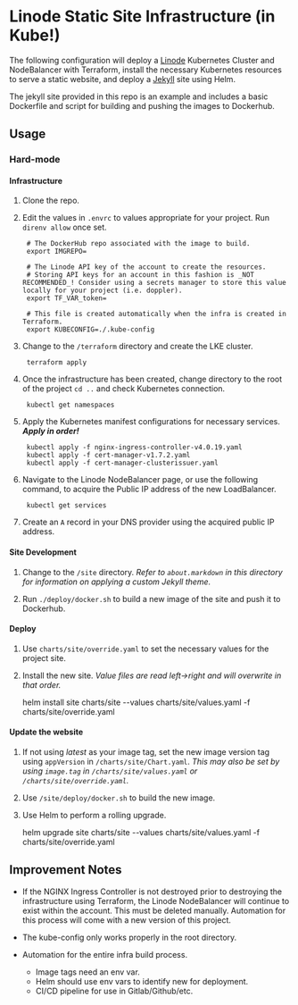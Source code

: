 Linode Static Site Infrastructure (in Kube!)
===============

The following configuration will deploy a [Linode](https://linode.com) Kubernetes Cluster and NodeBalancer with Terraform, install the necessary Kubernetes resources to serve a static website, and deploy a [Jekyll](https://jekyllrb.com/) site using Helm.

The jekyll site provided in this repo is an example and includes a basic Dockerfile and script for building and pushing the images to Dockerhub.

## Usage

### Hard-mode

#### Infrastructure

1. Clone the repo.

2. Edit the values in `.envrc` to values appropriate for your project. Run `direnv allow` once set.

        # The DockerHub repo associated with the image to build.
        export IMGREPO=

        # The Linode API key of the account to create the resources.
        # Storing API keys for an account in this fashion is _NOT RECOMMENDED_! Consider using a secrets manager to store this value locally for your project (i.e. doppler).
        export TF_VAR_token=

        # This file is created automatically when the infra is created in Terraform.
        export KUBECONFIG=./.kube-config

3. Change to the `/terraform` directory and create the LKE cluster.

        terraform apply

4. Once the infrastructure has been created, change directory to the root of the project `cd ..` and check Kubernetes connection.

        kubectl get namespaces

5. Apply the Kubernetes manifest configurations for necessary services. **_Apply in order!_**

        kubectl apply -f nginx-ingress-controller-v4.0.19.yaml
        kubectl apply -f cert-manager-v1.7.2.yaml
        kubectl apply -f cert-manager-clusterissuer.yaml

6. Navigate to the Linode NodeBalancer page, or use the following command, to acquire the Public IP address of the new LoadBalancer.

        kubectl get services

7. Create an `A` record in your DNS provider using the acquired public IP address.

#### Site Development

1. Change to the `/site` directory. _Refer to `about.markdown` in this directory for information on applying a custom Jekyll theme._

2. Run `./deploy/docker.sh` to build a new image of the site and push it to Dockerhub.

#### Deploy

1. Use `charts/site/override.yaml` to set the necessary values for the project site.

2. Install the new site. _Value files are read left->right and will overwrite in that order._

    helm install site charts/site --values charts/site/values.yaml -f charts/site/override.yaml    

#### Update the website

1. If not using _latest_ as your image tag, set the new image version tag using `appVersion` in `/charts/site/Chart.yaml`. _This may also be set by using `image.tag` in `/charts/site/values.yaml` or `/charts/site/override.yaml`._

2. Use `/site/deploy/docker.sh` to build the new image.

3. Use Helm to perform a rolling upgrade.

    helm upgrade site charts/site --values charts/site/values.yaml -f charts/site/override.yaml


## Improvement Notes

- If the NGINX Ingress Controller is not destroyed prior to destroying the infrastructure using Terraform, the Linode NodeBalancer will continue to exist within the account. This must be deleted manually. Automation for this process will come with a new version of this project.

- The kube-config only works properly in the root directory.

- Automation for the entire infra build process.
    - Image tags need an env var.
    - Helm should use env vars to identify new for deployment.
    - CI/CD pipeline for use in Gitlab/Github/etc.